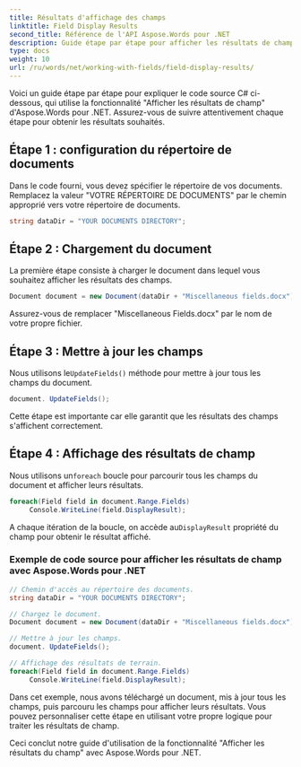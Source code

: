 ```yaml
---
title: Résultats d'affichage des champs
linktitle: Field Display Results
second_title: Référence de l'API Aspose.Words pour .NET
description: Guide étape par étape pour afficher les résultats de champ dans vos documents Word avec Aspose.Words pour .NET.
type: docs
weight: 10
url: /ru/words/net/working-with-fields/field-display-results/
---
```


Voici un guide étape par étape pour expliquer le code source C# ci-dessous, qui utilise la fonctionnalité "Afficher les résultats de champ" d'Aspose.Words pour .NET. Assurez-vous de suivre attentivement chaque étape pour obtenir les résultats souhaités.

## Étape 1 : configuration du répertoire de documents

Dans le code fourni, vous devez spécifier le répertoire de vos documents. Remplacez la valeur "VOTRE RÉPERTOIRE DE DOCUMENTS" par le chemin approprié vers votre répertoire de documents.

```csharp
string dataDir = "YOUR DOCUMENTS DIRECTORY";
```

## Étape 2 : Chargement du document

La première étape consiste à charger le document dans lequel vous souhaitez afficher les résultats des champs.

```csharp
Document document = new Document(dataDir + "Miscellaneous fields.docx");
```

Assurez-vous de remplacer "Miscellaneous Fields.docx" par le nom de votre propre fichier.

## Étape 3 : Mettre à jour les champs

 Nous utilisons le`UpdateFields()` méthode pour mettre à jour tous les champs du document.

```csharp
document. UpdateFields();
```

Cette étape est importante car elle garantit que les résultats des champs s'affichent correctement.

## Étape 4 : Affichage des résultats de champ

 Nous utilisons un`foreach` boucle pour parcourir tous les champs du document et afficher leurs résultats.

```csharp
foreach(Field field in document.Range.Fields)
     Console.WriteLine(field.DisplayResult);
```

 A chaque itération de la boucle, on accède au`DisplayResult` propriété du champ pour obtenir le résultat affiché.

### Exemple de code source pour afficher les résultats de champ avec Aspose.Words pour .NET

```csharp
// Chemin d'accès au répertoire des documents.
string dataDir = "YOUR DOCUMENTS DIRECTORY";

// Chargez le document.
Document document = new Document(dataDir + "Miscellaneous fields.docx");

// Mettre à jour les champs.
document. UpdateFields();

// Affichage des résultats de terrain.
foreach(Field field in document.Range.Fields)
     Console.WriteLine(field.DisplayResult);
```

Dans cet exemple, nous avons téléchargé un document, mis à jour tous les champs, puis parcouru les champs pour afficher leurs résultats. Vous pouvez personnaliser cette étape en utilisant votre propre logique pour traiter les résultats de champ.

Ceci conclut notre guide d'utilisation de la fonctionnalité "Afficher les résultats du champ" avec Aspose.Words pour .NET.